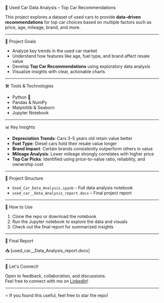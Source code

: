 🚗 Used Car Data Analysis – Top Car Recommendations

This project explores a dataset of used cars to provide **data-driven recommendations** for top car choices based on multiple factors such as price, age, mileage, brand, and more.

---

📌 Project Goals

- Analyze key trends in the used car market
- Understand how features like age, fuel type, and brand affect resale value
- Develop **Top Car Recommendations** using exploratory data analysis
- Visualize insights with clear, actionable charts

---

🛠️ Tools & Technologies

- Python 🐍  
- Pandas & NumPy  
- Matplotlib & Seaborn  
- Jupyter Notebook

---

📊 Key Insights

- **Depreciation Trends**: Cars 3–5 years old retain value better
- **Fuel Type**: Diesel cars hold their resale value longer
- **Brand Impact**: Certain brands consistently outperform others in value
- **Mileage Analysis**: Lower mileage strongly correlates with higher price
- **Top Car Picks**: Identified using price-to-value ratio, reliability, and ownership cost

---

📁 Project Structure

- `Used_Car_Data_Analysis.ipynb` – Full data analysis notebook
- `used_car__Data_Analysis_report.docx` – Final project report
---

📎 How to Use

1. Clone the repo or download the notebook
2. Run the Jupyter notebook to explore the data and visuals
3. Check out the final report for summarized insights
   
---
📄 Final Report

📥 [used_car__Data_Analysis_report.docx]

---
🤝 Let's Connect!

Open to feedback, collaboration, and discussions.  
Feel free to connect with me on [LinkedIn](www.linkedin.com/in/himanshu-dhaka-6690bb359)!

---
⭐ If you found this useful, feel free to star the repo!
